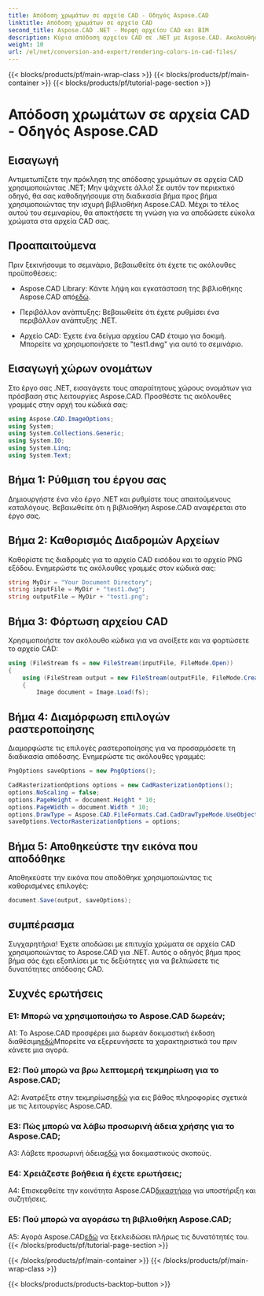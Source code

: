 ```yaml
---
title: Απόδοση χρωμάτων σε αρχεία CAD - Οδηγός Aspose.CAD
linktitle: Απόδοση χρωμάτων σε αρχεία CAD
second_title: Aspose.CAD .NET - Μορφή αρχείου CAD και BIM
description: Κύρια απόδοση αρχείου CAD σε .NET με Aspose.CAD. Ακολουθήστε τον βήμα προς βήμα οδηγό μας για ζωντανά χρώματα.
weight: 10
url: /el/net/conversion-and-export/rendering-colors-in-cad-files/
---
```


{{< blocks/products/pf/main-wrap-class >}}
{{< blocks/products/pf/main-container >}}
{{< blocks/products/pf/tutorial-page-section >}}

# Απόδοση χρωμάτων σε αρχεία CAD - Οδηγός Aspose.CAD

## Εισαγωγή

Αντιμετωπίζετε την πρόκληση της απόδοσης χρωμάτων σε αρχεία CAD χρησιμοποιώντας .NET; Μην ψάχνετε άλλο! Σε αυτόν τον περιεκτικό οδηγό, θα σας καθοδηγήσουμε στη διαδικασία βήμα προς βήμα χρησιμοποιώντας την ισχυρή βιβλιοθήκη Aspose.CAD. Μέχρι το τέλος αυτού του σεμιναρίου, θα αποκτήσετε τη γνώση για να αποδώσετε εύκολα χρώματα στα αρχεία CAD σας.

## Προαπαιτούμενα

Πριν ξεκινήσουμε το σεμινάριο, βεβαιωθείτε ότι έχετε τις ακόλουθες προϋποθέσεις:

-  Aspose.CAD Library: Κάντε λήψη και εγκατάσταση της βιβλιοθήκης Aspose.CAD από[εδώ](https://releases.aspose.com/cad/net/).

- Περιβάλλον ανάπτυξης: Βεβαιωθείτε ότι έχετε ρυθμίσει ένα περιβάλλον ανάπτυξης .NET.

- Αρχείο CAD: Έχετε ένα δείγμα αρχείου CAD έτοιμο για δοκιμή. Μπορείτε να χρησιμοποιήσετε το "test1.dwg" για αυτό το σεμινάριο.

## Εισαγωγή χώρων ονομάτων

Στο έργο σας .NET, εισαγάγετε τους απαραίτητους χώρους ονομάτων για πρόσβαση στις λειτουργίες Aspose.CAD. Προσθέστε τις ακόλουθες γραμμές στην αρχή του κώδικά σας:

```csharp
using Aspose.CAD.ImageOptions;
using System;
using System.Collections.Generic;
using System.IO;
using System.Linq;
using System.Text;
```

## Βήμα 1: Ρύθμιση του έργου σας

Δημιουργήστε ένα νέο έργο .NET και ρυθμίστε τους απαιτούμενους καταλόγους. Βεβαιωθείτε ότι η βιβλιοθήκη Aspose.CAD αναφέρεται στο έργο σας.

## Βήμα 2: Καθορισμός Διαδρομών Αρχείων

Καθορίστε τις διαδρομές για το αρχείο CAD εισόδου και το αρχείο PNG εξόδου. Ενημερώστε τις ακόλουθες γραμμές στον κώδικά σας:

```csharp
string MyDir = "Your Document Directory";
string inputFile = MyDir + "test1.dwg";
string outputFile = MyDir + "test1.png";
```

## Βήμα 3: Φόρτωση αρχείου CAD

Χρησιμοποιήστε τον ακόλουθο κώδικα για να ανοίξετε και να φορτώσετε το αρχείο CAD:

```csharp
using (FileStream fs = new FileStream(inputFile, FileMode.Open))
{
    using (FileStream output = new FileStream(outputFile, FileMode.Create))
    {
        Image document = Image.Load(fs);
```

## Βήμα 4: Διαμόρφωση επιλογών ραστεροποίησης

Διαμορφώστε τις επιλογές ραστεροποίησης για να προσαρμόσετε τη διαδικασία απόδοσης. Ενημερώστε τις ακόλουθες γραμμές:

```csharp
PngOptions saveOptions = new PngOptions();

CadRasterizationOptions options = new CadRasterizationOptions();
options.NoScaling = false;
options.PageHeight = document.Height * 10;
options.PageWidth = document.Width * 10;
options.DrawType = Aspose.CAD.FileFormats.Cad.CadDrawTypeMode.UseObjectColor;
saveOptions.VectorRasterizationOptions = options;
```

## Βήμα 5: Αποθηκεύστε την εικόνα που αποδόθηκε

Αποθηκεύστε την εικόνα που αποδόθηκε χρησιμοποιώντας τις καθορισμένες επιλογές:

```csharp
document.Save(output, saveOptions);
```

## συμπέρασμα

Συγχαρητήρια! Έχετε αποδώσει με επιτυχία χρώματα σε αρχεία CAD χρησιμοποιώντας το Aspose.CAD για .NET. Αυτός ο οδηγός βήμα προς βήμα σάς έχει εξοπλίσει με τις δεξιότητες για να βελτιώσετε τις δυνατότητες απόδοσης CAD.

## Συχνές ερωτήσεις

### Ε1: Μπορώ να χρησιμοποιήσω το Aspose.CAD δωρεάν;

 A1: Το Aspose.CAD προσφέρει μια δωρεάν δοκιμαστική έκδοση διαθέσιμη[εδώ](https://releases.aspose.com/)Μπορείτε να εξερευνήσετε τα χαρακτηριστικά του πριν κάνετε μια αγορά.

### Ε2: Πού μπορώ να βρω λεπτομερή τεκμηρίωση για το Aspose.CAD;

 A2: Ανατρέξτε στην τεκμηρίωση[εδώ](https://reference.aspose.com/cad/net/) για εις βάθος πληροφορίες σχετικά με τις λειτουργίες Aspose.CAD.

### Ε3: Πώς μπορώ να λάβω προσωρινή άδεια χρήσης για το Aspose.CAD;

 A3: Λάβετε προσωρινή άδεια[εδώ](https://purchase.aspose.com/temporary-license/) για δοκιμαστικούς σκοπούς.

### Ε4: Χρειάζεστε βοήθεια ή έχετε ερωτήσεις;

 A4: Επισκεφθείτε την κοινότητα Aspose.CAD[δικαστήριο](https://forum.aspose.com/c/cad/19) για υποστήριξη και συζητήσεις.

### Ε5: Πού μπορώ να αγοράσω τη βιβλιοθήκη Aspose.CAD;

 A5: Αγορά Aspose.CAD[εδώ](https://purchase.aspose.com/buy) να ξεκλειδώσει πλήρως τις δυνατότητές του.
{{< /blocks/products/pf/tutorial-page-section >}}

{{< /blocks/products/pf/main-container >}}
{{< /blocks/products/pf/main-wrap-class >}}

{{< blocks/products/products-backtop-button >}}
